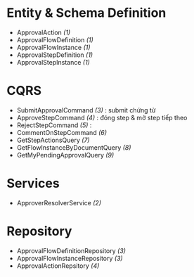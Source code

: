 # Entity & Schema Definition
- ApprovalAction *(1)*
- ApprovalFlowDefinition *(1)*
- ApprovalFlowInstance *(1)*
- ApprovalStepDefinition *(1)*
- ApprovalStepInstance *(1)*

# CQRS
- SubmitApprovalCommand *(3)* : submit chứng từ
- ApproveStepCommand *(4)* : đóng step & mở step tiếp theo
- RejectStepCommand *(5)* : 
- CommentOnStepCommand *(6)*
- GetStepActionsQuery *(7)*
- GetFlowInstanceByDocumentQuery *(8)*
- GetMyPendingApprovalQuery *(9)*

# Services
- ApproverResolverService *(2)*



# Repository
- ApprovalFlowDefinitionRepository *(3)*
- ApprovalFlowInstanceRepository *(3)*
- ApprovalActionRepsitory *(4)*